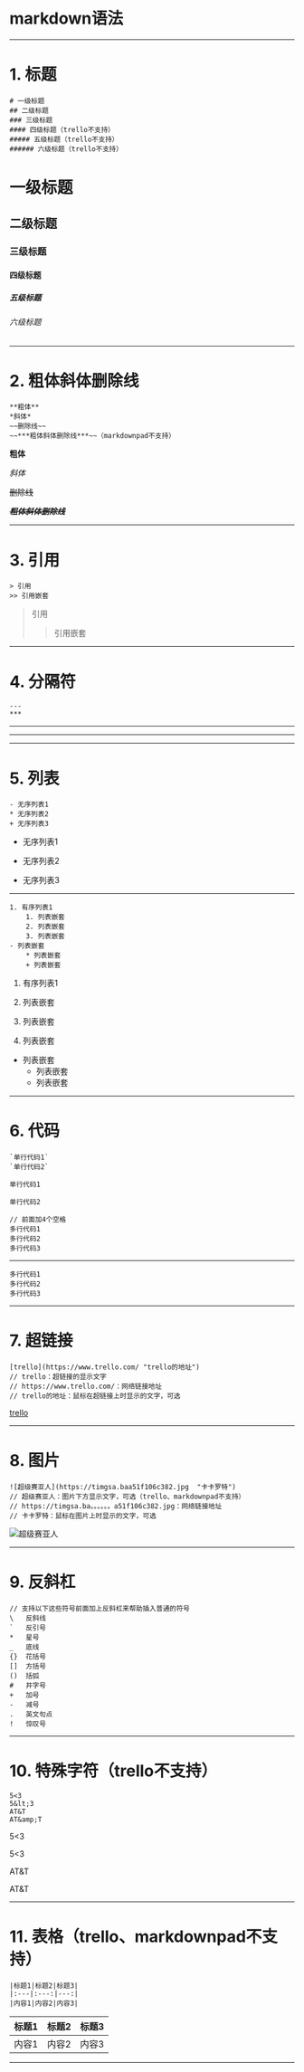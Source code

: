 # markdown语法
---
# 1. 标题
    # 一级标题 
    ## 二级标题 
    ### 三级标题 
    #### 四级标题（trello不支持） 
    ##### 五级标题（trello不支持）
    ###### 六级标题（trello不支持）
# 一级标题 
## 二级标题
### 三级标题
#### 四级标题 
##### 五级标题
###### 六级标题

---
# 2. 粗体斜体删除线

    **粗体**
    *斜体*
    ~~删除线~~
    ~~***粗体斜体删除线***~~（markdownpad不支持）
**粗体**

*斜体*

~~删除线~~

***~~粗体斜体删除线~~***

---
# 3. 引用
    > 引用 
    >> 引用嵌套
> 引用 
>> 引用嵌套

---
# 4. 分隔符
    --- 
    ***

--- 
***

---
# 5. 列表
    - 无序列表1
    * 无序列表2
    + 无序列表3
- 无序列表1
* 无序列表2
+ 无序列表3

---
    1. 有序列表1  
        1. 列表嵌套
        2. 列表嵌套
        3. 列表嵌套
    - 列表嵌套
        * 列表嵌套
        + 列表嵌套

1. 有序列表1
  
  1. 列表嵌套
  2. 列表嵌套
  3. 列表嵌套
- 列表嵌套
    + 列表嵌套
    * 列表嵌套

---
# 6. 代码
    `单行代码1`
    `单行代码2`
`单行代码1`

`单行代码2`

    // 前面加4个空格
    多行代码1
    多行代码2
    多行代码3

---
    多行代码1
    多行代码2
    多行代码3

---
# 7. 超链接

    [trello](https://www.trello.com/ "trello的地址")
    // trello：超链接的显示文字
    // https://www.trello.com/：网络链接地址
    // trello的地址：鼠标在超链接上时显示的文字，可选

[trello](https://www.trello.com/ "trello的地址")

---
# 8. 图片
    ![超级赛亚人](https://timgsa.baa51f106c382.jpg  "卡卡罗特")
    // 超级赛亚人：图片下方显示文字，可选（trello、markdownpad不支持）
    // https://timgsa.ba。。。。。。a51f106c382.jpg：网络链接地址
    // 卡卡罗特：鼠标在图片上时显示的文字，可选
![超级赛亚人](https://timgsa.baidu.com/timg?image&quality=80&size=b9999_10000&sec=1539516725391&di=3268bc7bff8afa9fdebf73ed2b5a0b40&imgtype=0&src=http%3A%2F%2Fwww.bizhidaquan.com%2Fd%2Ffile%2Fdongman%2Frenwu%2F2016-03-01%2F342354c78df989c2e1178a51f106c382.jpg  "卡卡罗特")

---
# 9. 反斜杠
    // 支持以下这些符号前面加上反斜杠来帮助插入普通的符号
    \   反斜线
    `   反引号
    *   星号
    _   底线
    {}  花括号
    []  方括号
    ()  括弧
    #   井字号
    +   加号
    -   减号
    .   英文句点
    !   惊叹号

---
# 10. 特殊字符（trello不支持）
    5<3
    5&lt;3
    AT&T
    AT&amp;T
5<3

5&lt;3

AT&T

AT&amp;T

---
# 11. 表格（trello、markdownpad不支持）

    |标题1|标题2|标题3|
    |:---|:---:|---:|
    |内容1|内容2|内容3|
    
|标题1|标题2|标题3|
|---|---|---|
|内容1|内容2|内容3|

---
